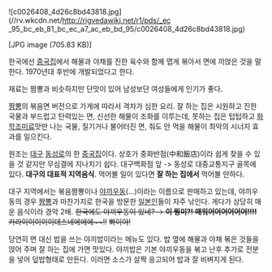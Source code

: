 ![c0026408_4d26c8bd43818.jpg](//rv.wkcdn.net/http://rigvedawiki.net/r1/pds/_ec
_95_bc_eb_81_bc_ec_a7_ac_eb_bd_95/c0026408_4d26c8bd43818.jpg)

[JPG image (705.83 KB)]

한국에선 [중국집](%EC%A4%91%EA%B5%AD%EC%A7%91.md)에서 해물과 야채를 진한 육수와 함께 맵게 볶아서 면에
끼얹은 것을 말한다. 1970년대 후반에 개발되었다고 한다.

재료는 짬뽕과 비슷하지만 단맛이 있어 남성보단 여성들에게 인기가 좋다.

[짬뽕](%EC%A7%AC%EB%BD%95.md)의 볶음면 버전으로 가게에 따라서 격차가 심한 요리. 잘 하는 집은 시원하고 진한
국물과 부드럽고 탄력있는 면, 신선한 해물이 조화를 이루는데, 못하는 집은 텁텁하고
[화학조미료](%ED%99%94%ED%95%99%EC%A1%B0%EB%AF%B8%EB%A3%8C.md)맛만 나는 국물, 질기거나
불어터진 면, 줘도 안 먹을 해물이 최악의 시너지 효과를 일으킨다.

원조는 [대구](%EB%8C%80%EA%B5%AC%EA%B4%91%EC%97%AD%EC%8B%9C.md)
[동성로](%EB%8F%99%EC%84%B1%EB%A1%9C.md)의 한
[중국집](%EC%A4%91%EA%B5%AD%EC%A7%91.md)이다. 상호가 중화반점(中和飯店)이라 쉽게 찾을 수 있을 것 같지만
무심결에 지나치기 쉽다. 대구백화점 앞 -> 동성로 대중교통지구 골목에 있다. **대구의 대표적 지역음식**. 먹어볼 일이 있다면 **잘
하는 집에서** 먹어볼 만하다.

대구 지역에서는 볶음짬뽕이나 [야끼우동](%EC%95%BC%EB%81%BC%EC%9A%B0%EB%8F%99.md)(...)이라는
이름으로 판매하고 있는데, 야끼우동의 경우 [짬뽕](%EC%A7%AC%EB%BD%95.md)과 마찬가지로 한국을 방문한
[일본인](%EC%9D%BC%EB%B3%B8%EC%9D%B8.md)들이 자주 낚인다. 게다가 상당히 매운 음식이라 경악 2배.
<del>한국에도 야끼우동이 있네? → **이 뭥미?! 매워어어어어어어!!!!**</del>
<del>카라이이이이이데스네에에에~~!!</del> <del>뽜이야!</del>

당연히 면 대신 밥을 쓰는 야끼밥이라는 메뉴도 있다. 밥 옆에 해물과 야채 볶은 것들을 얹어 주며 잘 하는 집에 가면 맛있다. 야끼밥은 기본
야끼우동을 볶고 난후 추가로 전분을 넣어 덮밥형태로 만든다. 이러면 소스가 살짝 응고되어 밥과 잘 비벼지게 된다.

